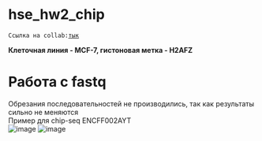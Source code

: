 # hse_hw2_chip

`Ссылка на collab:`[`тык`](https://colab.research.google.com/drive/15yqaeBRjJE4pPHaeUDoNF7mg2k2FfBWe?usp=sharing)  

**Клеточная линия - MCF-7, гистоновая метка - H2AFZ**  
# Работа с fastq
Обрезания последовательностей не производились, так как результаты сильно не меняются  
Пример для chip-seq ENCFF002AYT  
![image](https://user-images.githubusercontent.com/49417479/156271865-c3e6dd90-a8bd-4eb7-be63-05f89370cf4a.png) ![image](https://user-images.githubusercontent.com/49417479/156271884-1d2a4d5e-a35d-43a8-ba13-8004ff3875df.png)



